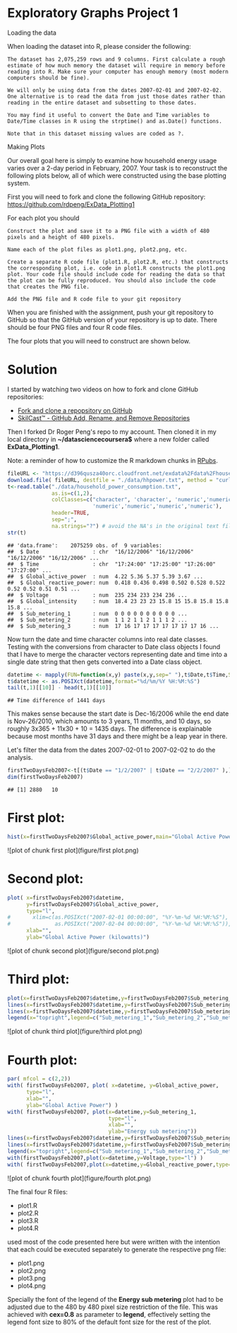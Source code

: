Exploratory Graphs Project 1
========================================================

Loading the data

When loading the dataset into R, please consider the following:

    The dataset has 2,075,259 rows and 9 columns. First calculate a rough estimate of how much memory the dataset will require in memory before reading into R. Make sure your computer has enough memory (most modern computers should be fine).

    We will only be using data from the dates 2007-02-01 and 2007-02-02. One alternative is to read the data from just those dates rather than reading in the entire dataset and subsetting to those dates.

    You may find it useful to convert the Date and Time variables to Date/Time classes in R using the strptime() and as.Date() functions.

    Note that in this dataset missing values are coded as ?.

Making Plots

Our overall goal here is simply to examine how household energy usage varies over a 2-day period in February, 2007. Your task is to reconstruct the following plots below, all of which were constructed using the base plotting system.

First you will need to fork and clone the following GitHub repository: https://github.com/rdpeng/ExData_Plotting1

For each plot you should

    Construct the plot and save it to a PNG file with a width of 480 pixels and a height of 480 pixels.

    Name each of the plot files as plot1.png, plot2.png, etc.

    Create a separate R code file (plot1.R, plot2.R, etc.) that constructs the corresponding plot, i.e. code in plot1.R constructs the plot1.png plot. Your code file should include code for reading the data so that the plot can be fully reproduced. You should also include the code that creates the PNG file.

    Add the PNG file and R code file to your git repository

When you are finished with the assignment, push your git repository to GitHub so that the GitHub version of your repository is up to date. There should be four PNG files and four R code files.

The four plots that you will need to construct are shown below. 


Solution
========================================================

I started by watching two videos on how to 
fork and clone GitHub repositories:

- [Fork and clone a repopsitory on GitHub](https://www.youtube.com/watch?v=CQn4DxFMUv8)
- [SkilCast™ - GitHub Add, Rename, and Remove Repositories](https://www.youtube.com/watch?v=yM0sbCa0X6Q)

Then I forked Dr Roger Peng's repo to my account. Then cloned it in my local
directory in **~/datasciencecoursera$** where a new folder called **ExData_Plotting1**.

Note: a reminder of how to customize the R markdown chunks in [RPubs](http://rpubs.com/gallery/options).



```r
fileURL <- "https://d396qusza40orc.cloudfront.net/exdata%2Fdata%2Fhousehold_power_consumption.zip"
download.file( fileURL, destfile = "./data/hhpower.txt", method = "curl")
t<-read.table("./data/household_power_consumption.txt", 
              as.is=c(1,2), 
              colClasses=c("character", 'character', 'numeric','numeric','numeric',
                           'numeric','numeric','numeric','numeric'), 
              header=TRUE,
              sep=";",
              na.strings="?") # avoid the NA's in the original text file as per instructions
str(t)
```

```
## 'data.frame':	2075259 obs. of  9 variables:
##  $ Date                 : chr  "16/12/2006" "16/12/2006" "16/12/2006" "16/12/2006" ...
##  $ Time                 : chr  "17:24:00" "17:25:00" "17:26:00" "17:27:00" ...
##  $ Global_active_power  : num  4.22 5.36 5.37 5.39 3.67 ...
##  $ Global_reactive_power: num  0.418 0.436 0.498 0.502 0.528 0.522 0.52 0.52 0.51 0.51 ...
##  $ Voltage              : num  235 234 233 234 236 ...
##  $ Global_intensity     : num  18.4 23 23 23 15.8 15 15.8 15.8 15.8 15.8 ...
##  $ Sub_metering_1       : num  0 0 0 0 0 0 0 0 0 0 ...
##  $ Sub_metering_2       : num  1 1 2 1 1 2 1 1 1 2 ...
##  $ Sub_metering_3       : num  17 16 17 17 17 17 17 17 17 16 ...
```

Now turn the date and time character columns into real date classes. Testing with the 
conversions from character to Date class objects I found that
I have to merge the character vectors representing date and time into a single date
string that then gets converted into a Date class object.


```r
datetime <- mapply(FUN=function(x,y) paste(x,y,sep=" "),t$Date,t$Time,SIMPLIFY = TRUE,USE.NAMES=FALSE)
t$datetime <- as.POSIXct(datetime,format="%d/%m/%Y %H:%M:%S")
tail(t,1)[[10]] - head(t,1)[[10]]
```

```
## Time difference of 1441 days
```
This makes sense because the start date is Dec-16/2006 while
the end date is Nov-26/2010, which amounts to
3 years, 11 months, and 10 days, so roughly 3x365 + 11x30 + 10 = 1435 days.
The difference is explainable because most months have 31 days and there might be a leap year in there.


Let's filter the data from the dates 2007-02-01 to 2007-02-02 to do the analysis.


```r
firstTwoDaysFeb2007<-t[(t$Date == "1/2/2007" | t$Date == "2/2/2007" ),]
dim(firstTwoDaysFeb2007)
```

```
## [1] 2880   10
```

# First plot:

```r
hist(x=firstTwoDaysFeb2007$Global_active_power,main="Global Active Power",xlab="Global Active Power (kilowatts)",col="red")
```

![plot of chunk first plot](figure/first plot.png) 

# Second plot:


```r
plot( x=firstTwoDaysFeb2007$datetime,
      y=firstTwoDaysFeb2007$Global_active_power,
      type="l",
#       xlim=c(as.POSIXct("2007-02-01 00:00:00", "%Y-%m-%d %H:%M:%S"), 
#              as.POSIXct("2007-02-04 00:00:00", "%Y-%m-%d %H:%M:%S")), # not necessary
      xlab="",
      ylab="Global Active Power (kilowatts)")
```

![plot of chunk second plot](figure/second plot.png) 


# Third plot:


```r
plot(x=firstTwoDaysFeb2007$datetime,y=firstTwoDaysFeb2007$Sub_metering_1,type="l",col="black",xlab="",ylab="Energy sub metering")
lines(x=firstTwoDaysFeb2007$datetime,y=firstTwoDaysFeb2007$Sub_metering_2,type="l",col="red")
lines(x=firstTwoDaysFeb2007$datetime,y=firstTwoDaysFeb2007$Sub_metering_3,type="l",col="blue")
legend(x="topright",legend=c("Sub_metering_1","Sub_metering_2","Sub_metering_3"),lty=1, col=c("black","red","blue"))
```

![plot of chunk third plot](figure/third plot.png) 

# Fourth plot:


```r
par( mfcol = c(2,2))
with( firstTwoDaysFeb2007, plot( x=datetime, y=Global_active_power,
      type="l",
      xlab="",
      ylab="Global Active Power") )
with( firstTwoDaysFeb2007, plot(x=datetime,y=Sub_metering_1,
                                type="l",
                                xlab="",
                                ylab="Energy sub metering"))
lines(x=firstTwoDaysFeb2007$datetime,y=firstTwoDaysFeb2007$Sub_metering_2,type="l",col="red")
lines(x=firstTwoDaysFeb2007$datetime,y=firstTwoDaysFeb2007$Sub_metering_3,type="l",col="blue")
legend(x="topright",legend=c("Sub_metering_1","Sub_metering_2","Sub_metering_3"),bty="n",lty=1, col=c("black","red","blue"))
with(firstTwoDaysFeb2007,plot(x=datetime,y=Voltage,type="l") )
with( firstTwoDaysFeb2007,plot(x=datetime,y=Global_reactive_power,type="l"))
```

![plot of chunk fourth plot](figure/fourth plot.png) 

The final four R files:

* plot1.R
* plot2.R
* plot3.R
* plot4.R

used most of the code presented here but 
were written with the intention that each could be executed
separately to generate the respective png file:

* plot1.png
* plot2.png
* plot3.png
* plot4.png

Specially the font of the legend of the **Energy sub metering** plot had
to be adjusted due to the 480 by 480 pixel size restriction of the file. 
This was achieved with **cex=0.8** as parameter to **legend**, effectively
setting the legend font size to 80% of the default font size for the rest of the plot.

